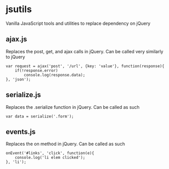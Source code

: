# jsutils
Vanilla JavaScript tools and utilities to replace dependency on jQuery

## ajax.js
Replaces the post, get, and ajax calls in jQuery. Can be called very similarly to jQuery
```
var request = ajax('post', '/url', {key: 'value'}, function(response){
    if(!response.error)
        console.log(response.data);
}, 'json');
```

## serialize.js
Replaces the .serialize function in jQuery. Can be called as such
```
var data = serialize('.form');
```

## events.js
Replaces the on method in jQuery. Can be called as such
```
onEvent('#links', 'click', function(e){
    console.log('li elem clicked');
}, 'li');
```
